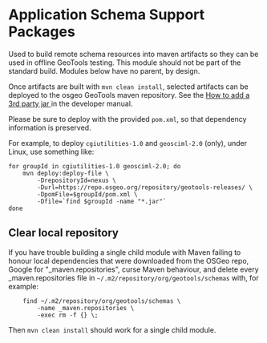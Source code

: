 # Application Schema Support Packages

Used to build remote schema resources into maven artifacts so they
can be used in offline GeoTools testing. This module should not be
part of the standard build. Modules below have no parent, by design.

Once artifacts are built with ``mvn clean install``, selected
artifacts can be deployed to the osgeo GeoTools maven repository.
See the [How to add a 3rd party jar
](https://docs.geotools.org/latest/developer/procedures/add.html) in
the developer manual.

Please be sure to deploy with the provided ``pom.xml``, so that
dependency information is preserved.

For example, to deploy ``cgiutilities-1.0`` and ``geosciml-2.0`` (only),
under Linux, use something like:

```
for groupId in cgiutilities-1.0 geosciml-2.0; do
    mvn deploy:deploy-file \
        -DrepositoryId=nexus \
        -Durl=https://repo.osgeo.org/repository/geotools-releases/ \
        -DpomFile=$groupId/pom.xml \
        -Dfile=`find $groupId -name "*.jar"`
done
```

## Clear local repository

If you have trouble building a single child module with Maven
failing to honour local dependencies that were downloaded from
the OSGeo repo, Google for "_maven.repositories", curse Maven
behaviour, and delete every _maven.repositories file in
`~/.m2/repository/org/geotools/schemas` with, for example:

```
    find ~/.m2/repository/org/geotools/schemas \
        -name _maven.repositories \
        -exec rm -f {} \;
```

Then ``mvn clean install`` should work for a single child module.